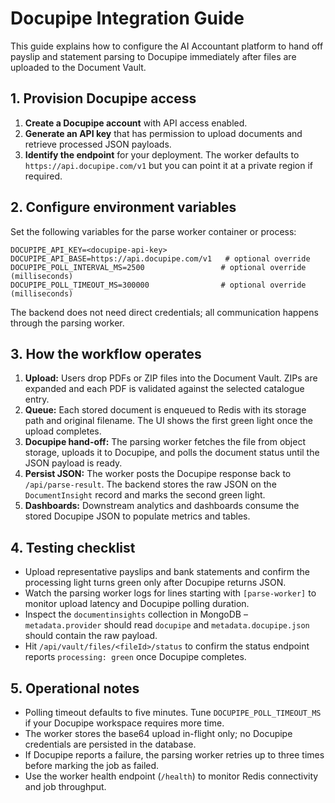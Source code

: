 # Docupipe Integration Guide

This guide explains how to configure the AI Accountant platform to hand off payslip and statement parsing to Docupipe immediately after files are uploaded to the Document Vault.

## 1. Provision Docupipe access

1. **Create a Docupipe account** with API access enabled.
2. **Generate an API key** that has permission to upload documents and retrieve processed JSON payloads.
3. **Identify the endpoint** for your deployment. The worker defaults to `https://api.docupipe.com/v1` but you can point it at a private region if required.

## 2. Configure environment variables

Set the following variables for the parse worker container or process:

```
DOCUPIPE_API_KEY=<docupipe-api-key>
DOCUPIPE_API_BASE=https://api.docupipe.com/v1   # optional override
DOCUPIPE_POLL_INTERVAL_MS=2500                 # optional override (milliseconds)
DOCUPIPE_POLL_TIMEOUT_MS=300000                # optional override (milliseconds)
```

The backend does not need direct credentials; all communication happens through the parsing worker.

## 3. How the workflow operates

1. **Upload:** Users drop PDFs or ZIP files into the Document Vault. ZIPs are expanded and each PDF is validated against the selected catalogue entry.
2. **Queue:** Each stored document is enqueued to Redis with its storage path and original filename. The UI shows the first green light once the upload completes.
3. **Docupipe hand-off:** The parsing worker fetches the file from object storage, uploads it to Docupipe, and polls the document status until the JSON payload is ready.
4. **Persist JSON:** The worker posts the Docupipe response back to `/api/parse-result`. The backend stores the raw JSON on the `DocumentInsight` record and marks the second green light.
5. **Dashboards:** Downstream analytics and dashboards consume the stored Docupipe JSON to populate metrics and tables.

## 4. Testing checklist

- Upload representative payslips and bank statements and confirm the processing light turns green only after Docupipe returns JSON.
- Watch the parsing worker logs for lines starting with `[parse-worker]` to monitor upload latency and Docupipe polling duration.
- Inspect the `documentinsights` collection in MongoDB – `metadata.provider` should read `docupipe` and `metadata.docupipe.json` should contain the raw payload.
- Hit `/api/vault/files/<fileId>/status` to confirm the status endpoint reports `processing: green` once Docupipe completes.

## 5. Operational notes

- Polling timeout defaults to five minutes. Tune `DOCUPIPE_POLL_TIMEOUT_MS` if your Docupipe workspace requires more time.
- The worker stores the base64 upload in-flight only; no Docupipe credentials are persisted in the database.
- If Docupipe reports a failure, the parsing worker retries up to three times before marking the job as failed.
- Use the worker health endpoint (`/health`) to monitor Redis connectivity and job throughput.
